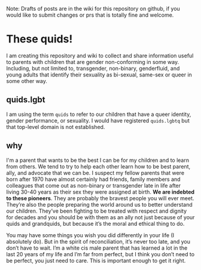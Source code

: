 Note: Drafts of posts are in the wiki for this repository on github, if you would like to submit changes or prs that is totally fine and welcome. 

# These quids! 

I am creating this repository and wiki to collect and share information useful to parents with children that are gender non-conforming in some way. Including, but not limited to, transgender, non-binary, genderfluid, and young adults that identify their sexuality as bi-sexual, same-sex or queer in some other way.

## quids.lgbt

I am using the term `quids` to refer to our children that have a queer identity, gender performance, or sexuality. I would have registered `quids.lgbtq` but that top-level domain is not established. 

## why

I'm a parent that wants to be the best I can be for my children and to learn from others. We tend to try to help each other learn how to be best parent, ally, and advocate that we can be. I suspect my fellow parents that were born after 1970 have almost certainly had friends, family members and colleagues that come out as non-binary or transgender late in life after living 30-40 years as their sex they were assigned at birth. **We are indebted to these pioneers**. They are probably the bravest people you will ever meet. They’re also the people preparing the world around us to better understand our children. They’ve been fighting to be treated with respect and dignity for decades and you should be with them as an ally not just because of your quids and grandquids, but because it’s the moral and ethical thing to do. 

You may have some things you wish you did differently in your life (I absolutely do). But in the spirit of reconciliation, it’s never too late, and you don’t have to wait. I’m a white cis male parent that has learned a lot in the last 20 years of my life and I’m far from perfect, but I think you don’t need to be perfect, you just need to care. This is important enough to get it right.
